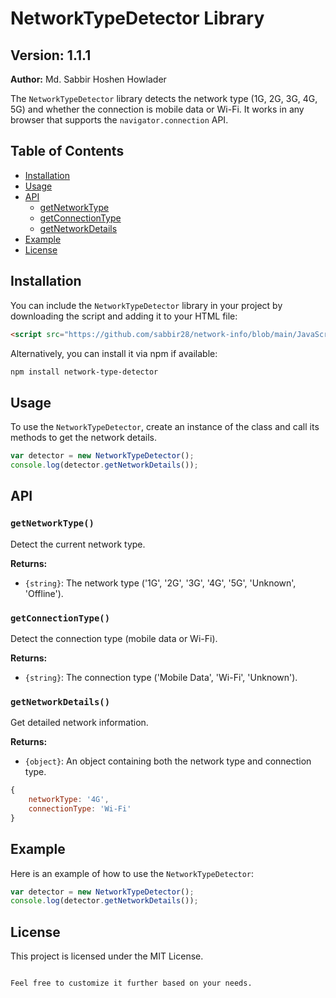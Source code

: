 # NetworkTypeDetector Library

## Version: 1.1.1

**Author:** Md. Sabbir Hoshen Howlader

The `NetworkTypeDetector` library detects the network type (1G, 2G, 3G, 4G, 5G) and whether the connection is mobile data or Wi-Fi. It works in any browser that supports the `navigator.connection` API.

## Table of Contents

- [Installation](#installation)
- [Usage](#usage)
- [API](#api)
  - [getNetworkType](#getnetworktype)
  - [getConnectionType](#getconnectiontype)
  - [getNetworkDetails](#getnetworkdetails)
- [Example](#example)
- [License](#license)

## Installation

You can include the `NetworkTypeDetector` library in your project by downloading the script and adding it to your HTML file:

```html
<script src="https://github.com/sabbir28/network-info/blob/main/JavaScript/NetworkTypeDetector.js"></script>
```

Alternatively, you can install it via npm if available:

```bash
npm install network-type-detector
```

## Usage

To use the `NetworkTypeDetector`, create an instance of the class and call its methods to get the network details.

```javascript
var detector = new NetworkTypeDetector();
console.log(detector.getNetworkDetails());
```

## API

### `getNetworkType()`

Detect the current network type.

**Returns:**

- `{string}`: The network type ('1G', '2G', '3G', '4G', '5G', 'Unknown', 'Offline').

### `getConnectionType()`

Detect the connection type (mobile data or Wi-Fi).

**Returns:**

- `{string}`: The connection type ('Mobile Data', 'Wi-Fi', 'Unknown').

### `getNetworkDetails()`

Get detailed network information.

**Returns:**

- `{object}`: An object containing both the network type and connection type.

```javascript
{
    networkType: '4G',
    connectionType: 'Wi-Fi'
}
```

## Example

Here is an example of how to use the `NetworkTypeDetector`:

```javascript
var detector = new NetworkTypeDetector();
console.log(detector.getNetworkDetails());
```

## License

This project is licensed under the MIT License.
```

Feel free to customize it further based on your needs.
